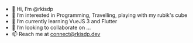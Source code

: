 - 👋 Hi, I’m @rkisdp
- 👀 I’m interested in Programming, Travelling, playing with my rubik's cube
- 🌱 I’m currently learning VueJS 3 and Flutter
- 💞️ I’m looking to collaborate on ...
- 📫 Reach me at connect@rkisdp.dev

<!---
rkisdp/rkisdp is a ✨ special ✨ repository because its `README.md` (this file) appears on your GitHub profile.
You can click the Preview link to take a look at your changes.
--->
